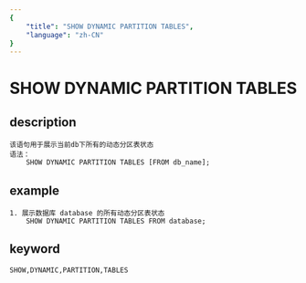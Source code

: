```yaml
---
{
    "title": "SHOW DYNAMIC PARTITION TABLES",
    "language": "zh-CN"
}
---
```


<!-- 
Licensed to the Apache Software Foundation (ASF) under one
or more contributor license agreements.  See the NOTICE file
distributed with this work for additional information
regarding copyright ownership.  The ASF licenses this file
to you under the Apache License, Version 2.0 (the
"License"); you may not use this file except in compliance
with the License.  You may obtain a copy of the License at

  http://www.apache.org/licenses/LICENSE-2.0

Unless required by applicable law or agreed to in writing,
software distributed under the License is distributed on an
"AS IS" BASIS, WITHOUT WARRANTIES OR CONDITIONS OF ANY
KIND, either express or implied.  See the License for the
specific language governing permissions and limitations
under the License.
-->

# SHOW DYNAMIC PARTITION TABLES
## description
    该语句用于展示当前db下所有的动态分区表状态
    语法：
        SHOW DYNAMIC PARTITION TABLES [FROM db_name];

## example
    1. 展示数据库 database 的所有动态分区表状态
        SHOW DYNAMIC PARTITION TABLES FROM database;
        
## keyword
    SHOW,DYNAMIC,PARTITION,TABLES
    
